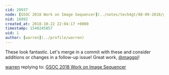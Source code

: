 ```yaml
---
cid: 20937
node: [GSOC 2018 Work on Image Sequencer](../notes/tech4gt/08-09-2018/gsoc-2018-work-on-image-sequencer)
nid: 16892
created_at: 2018-10-22 22:04:17 +0000
timestamp: 1540245857
uid: 1
author: [warren](../profile/warren)
---
```


These look fantastic. Let's merge in a commit with these and consider additions or changes in a follow-up issue! Great work, [@maggpi](/profile/maggpi)!

[warren](../profile/warren) replying to: [GSOC 2018 Work on Image Sequencer](../notes/tech4gt/08-09-2018/gsoc-2018-work-on-image-sequencer)

